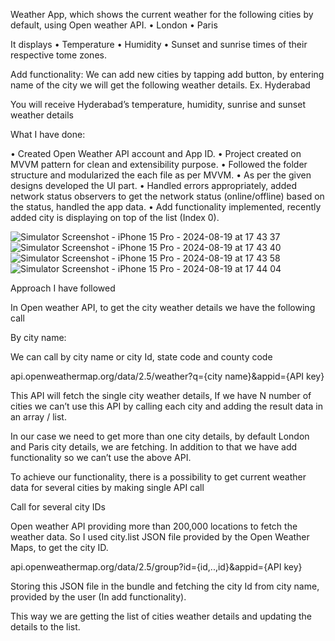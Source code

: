 Weather App, which shows the current weather for the following cities by default, using Open weather API.
•	London 
•	Paris

It displays 
•	Temperature
•	Humidity
•	Sunset and sunrise times of their respective tome zones.

Add functionality:
We can add new cities by tapping add button, by entering name of the city we will get the following weather details.
Ex. Hyderabad

You will receive Hyderabad’s temperature, humidity, sunrise and sunset weather details

What I have done:

•	Created Open Weather API account and App ID.
•	Project created on MVVM pattern for clean and extensibility purpose.
•	Followed the folder structure and modularized the each file as per MVVM.
•	As per the given designs developed the UI part.
•	Handled errors appropriately, added network status observers to get the network status (online/offline) based on the status, handled the app data.
•	Add functionality implemented, recently added city is displaying on top of the list (Index 0).

![Simulator Screenshot - iPhone 15 Pro - 2024-08-19 at 17 43 37](https://github.com/user-attachments/assets/796b5c7a-f472-4f41-a9dd-73cd9a5cb3e4)![Simulator Screenshot - iPhone 15 Pro - 2024-08-19 at 17 43 40](https://github.com/user-attachments/assets/108bf493-3176-44b7-9464-8b68d6f022c3)![Simulator Screenshot - iPhone 15 Pro - 2024-08-19 at 17 43 58](https://github.com/user-attachments/assets/9cd5aaed-86d1-4cca-8720-a7b8ee59a8e9)![Simulator Screenshot - iPhone 15 Pro - 2024-08-19 at 17 44 04](https://github.com/user-attachments/assets/2f24738b-03f8-4258-ac4d-86ced3922d39)


Approach I have followed

In Open weather API, to get the city weather details we have the following call

By city name:

We can call by city name or city Id, state code and county code

api.openweathermap.org/data/2.5/weather?q={city name}&appid={API key}

This API will fetch the single city weather details, If we have N number of cities we can’t use this API by calling each city and adding the result data in an array / list.

In our case we need to get more than one city details, by default London and Paris city details, we are fetching. In addition to that we have add functionality so we can’t use the above API.

To achieve our functionality, there is a possibility to get current weather data for several cities by making single API call

Call for several city IDs

Open weather API providing more than 200,000 locations to fetch the weather data. So I used city.list JSON file provided by the Open Weather Maps, to get the city ID.

api.openweathermap.org/data/2.5/group?id={id,..,id}&appid={API key}

Storing this JSON file in the bundle and fetching the city Id from city name, provided by the user (In add functionality).

This way we are getting the list of cities weather details and updating the details to  the list.

